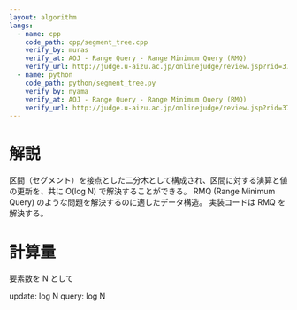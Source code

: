 ```yaml
---
layout: algorithm
langs:
  - name: cpp
    code_path: cpp/segment_tree.cpp
    verify_by: muras
    verify_at: AOJ - Range Query - Range Minimum Query (RMQ)
    verify_url: http://judge.u-aizu.ac.jp/onlinejudge/review.jsp?rid=3779974#1
  - name: python
    code_path: python/segment_tree.py
    verify_by: nyama
    verify_at: AOJ - Range Query - Range Minimum Query (RMQ)
    verify_url: http://judge.u-aizu.ac.jp/onlinejudge/review.jsp?rid=3780056#1
---
```


# 解説

区間（セグメント）を接点とした二分木として構成され、区間に対する演算と値の更新を、共に O(log N) で解決することができる。
RMQ (Range Minimum Query) のような問題を解決するのに適したデータ構造。
実装コードは RMQ を解決する。

# 計算量

要素数を N として

update: log N
query: log N
